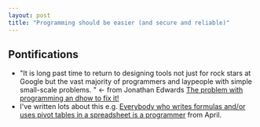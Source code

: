 ```yaml
---
layout: post
title: "Programming should be easier (and secure and reliable)"
---
```


## Pontifications

* "It is long past time to return to designing tools not just for rock stars at Google but the vast majority of programmers and laypeople with simple small-scale problems. " <- from Jonathan Edwards [The problem with programming an dhow to fix it!](https://alarmingdevelopment.org/?p=1173)
* I've written lots about this e.g. [Everybody who writes formulas and/or uses pivot tables in a spreadsheet is a programmer](http://rolandtanglao.com/2018/04/26/p1-everybody-who-writes-formulas-or-uses-pivot-tables-in-a-spreadsheet-is-a-programmer/) from April.
